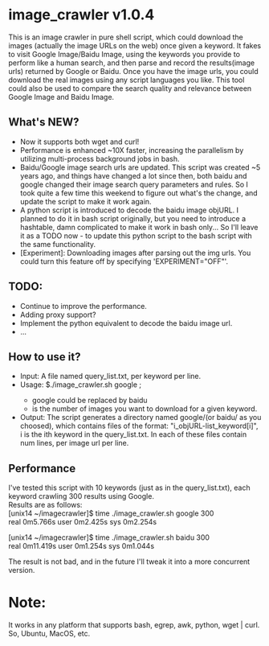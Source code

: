 # image\_crawler v1.0.4
This is an image crawler in pure shell script, which could download the images (actually the image URLs on the web) once given a keyword. It fakes to visit Google Image/Baidu Image, using the keywords you provide to perform like a human search, and then parse and record the results(image urls) returned by Google or Baidu. Once you have the image urls, you could download the real images using any script languages you like. This tool could also be used to compare the search quality and relevance between Google Image and Baidu Image.

## What's NEW?
* Now it supports both wget and curl!
* Performance is enhanced ~10X faster, increasing the parallelism by utilizing multi-process background jobs in bash.
* Baidu/Google image search urls are updated. This script was created ~5 years ago, and things have changed a lot since then, both baidu and google changed their image search query parameters and rules. So I took quite a few time this weekend to figure out what's the change, and update the script to make it work again.
* A python script is introduced to decode the baidu image objURL. I planned to do it in bash script originally, but you need to introduce a hashtable, damn complicated to make it work in bash only... So I'll leave it as a TODO now - to update this python script to the bash script with the same functionality.
* [Experiment]: Downloading images after parsing out the img urls. You could turn this feature off by specifying 'EXPERIMENT="OFF"'.

## TODO:
* Continue to improve the performance.
* Adding proxy support? 
* Implement the python equivalent to decode the baidu image url.
* ...

## How to use it?
* Input: A file named query\_list.txt, per keyword per line.
* Usage: 
	$./image\_crawler.sh google <num>;
	* google could be replaced by baidu
	* <num> is the number of images you want to download for a given keyword.
* Output: The script generates a directory named google/(or baidu/ as you choosed), which contains files of the format: "i\_objURL-list\_keyword[i]", i is the ith keyword in the query\_list.txt. In each of these files contain num lines, per image url per line.

## Performance
I've tested this script with 10 keywords (just as in the query\_list.txt), each keyword crawling 300 results using Google.<br/> 
Results are as follows:<br/>
[unix14 ~/imagecrawler]$ time ./image\_crawler.sh google 300 <br/>
real	0m5.766s
user	0m2.425s
sys	0m2.254s

[unix14 ~/imagecrawler]$ time ./image\_crawler.sh baidu 300 <br/>
real	0m11.419s
user	0m1.254s
sys	0m1.044s

The result is not bad, and in the future I'll tweak it into a more concurrent version. <br/>

# Note:
It works in any platform that supports bash, egrep, awk, python, wget | curl. So, Ubuntu, MacOS, etc.
